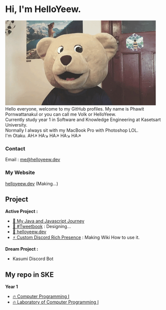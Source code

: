 <!--
### Hi there 👋
-->
# Hi, I'm HelloYeew.
![Alt text](bearcomputer.gif)<br>
Hello everyone, welcome to my GitHub profiles. My name is Phawit Pornwattanakul or you can call me Volk or HelloYeew. <br>
Currently study year 1 in Software and Knowledge Engineering at Kasetsart University. <br>
Normally I always sit with my MacBook Pro with Photoshop LOL. <br>
I'm Otaku. AH↗️ HA↘️ HA↗️ HA↘️ HA↗️ <br>

### Contact
Email : me@helloyeew.dev <br>
### My Website
[helloyeew.dev](http://www.helloyeew.dev)
(Making...)

## Project
**Active Project :**

- [🔰 My Java and Javascript Journey](https://github.com/HelloYeew/my-java-and-javascript-journey)
- [📘 #Tweetbook](https://github.com/HelloYeew/tweetbook) : Designing...
- [📝 helloyeew.dev](https://github.com/HelloYeew/helloyeew.dev)
- [⚡️ Custom Discord Rich Presence](https://github.com/HelloYeew/my-custom-discord-rich-presence) : Making Wiki How to use it.

**Dream Project :**

- Kasumi Discord Bot
## My repo in SKE
**Year 1**
- [🔥 Computer Programming I](https://github.com/HelloYeew/helloyeew-computer-programming-i)
- [🔥 Laboratory of Computer Programming I](https://github.com/HelloYeew/helloyeew-lab-computer-programming-i)

<!--
**HelloYeew/HelloYeew** is a ✨ _special_ ✨ repository because its `README.md` (this file) appears on your GitHub profile.

Here are some ideas to get you started:

- 🔭 I’m currently working on ...
- 🌱 I’m currently learning ...
- 👯 I’m looking to collaborate on ...
- 🤔 I’m looking for help with ...
- 💬 Ask me about ...
- 📫 How to reach me: ...
- 😄 Pronouns: ...
- ⚡ Fun fact: ...
-->
